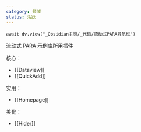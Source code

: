 ```yaml
---
category: 领域
status: 活跃
---
```

```dataviewjs
await dv.view("_Obsidian主页/_代码/流动式PARA导航栏")
```

流动式 PARA 示例库所用插件

核心：
- [[Dataview]]
- [[QuickAdd]]

实用：
- [[Homepage]]

美化：
- [[Hider]]
